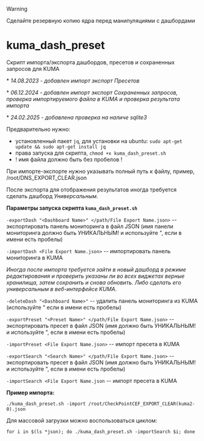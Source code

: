 > [!WARNING]  
> Сделайте резервную копию ядра перед манипуляциями с дашбордами

# kuma_dash_preset
Скрипт импорта/экспорта дашбордов, пресетов и сохраненных запросов для KUMA

\* *14.08.2023 - добавлен импорт экспорт Пресетов*

\* *06.12.2024 - добавлен импорт экспорт Сохраненных запросов, проверка импортируемого файла в KUMA и проверка результата импорта*

\* *24.02.2025 - добавлена проверка на наличе sqlite3*

Предварительно нужно:
- установленный пакет `jq`, для установки на ubuntu: `sudo apt-get update && sudo apt-get install jq`
- права запуска для скрипта, `chmod +x kuma_dash_preset.sh`
- ! имя файла должно быть без пробелов !

При импорте-экспорте нужно указывать полный путь к файлу, пример, /root/DNS_EXPORT_CLEAR.json

После экспорта для отображения результатов иногда требуется сделать дашборд *Универсальным*.

**Параметры запуска скрипта `kuma_dash_preset.sh`**

`-exportDash "<Dashboard Name>" </path/File Export Name.json>` -- экспортировать панель мониторинга в файл JSON (имя панели мониторинга должно быть УНИКАЛЬНЫМ! и используйте ", если в имени есть пробелы)

`-importDash <File Export Name.json>` -- импортировать панель мониторинга в KUMA

*Иногда после импорта требуется зайти в новый дашборд в режиме редактирования и проверить указаны ли во всех виджетах верные хранилища, затем сохранить и снова обновить. Либо сделать его универсальным в веб-интерфейсе KUMA.*

`-deleteDash "<Dashboard Name>"` -- удалить панель мониторинга из KUMA (используйте " если в имени есть пробелы)

`-exportPreset "<Preset Name>" </path/File Export Name.json>` -- экспортировать пресет в файл JSON (имя должно быть УНИКАЛЬНЫМ! и используйте ", если в имени есть пробелы)

`-importPreset <File Export Name.json>` -- импорт пресета в KUMA

`-exportSearch "<Search Name>" </path/File Export Name.json>` -- экспортировать пресет в файл JSON (имя должно быть УНИКАЛЬНЫМ! и используйте ", если в имени есть пробелы)

`-importSearch <File Export Name.json` -- импорт пресета в KUMA

**Пример импорта:**

`./kuma_dash_preset.sh -import /root/CheckPointCEF_EXPORT_CLEAR(kuma2-0).json`

Для массовой загрузки можно воспользоваться циклом:

`for i in $(ls *json); do ./kuma_dash_preset.sh -importSearch $i; done`
